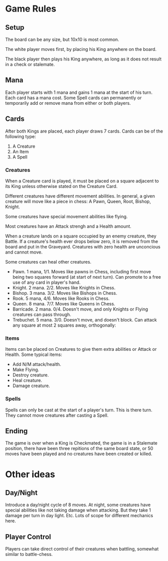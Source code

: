 # Game Rules

## Setup

The board can be any size, but 10x10 is most common.

The white player moves first, by placing his King anywhere on the board.

The black player then plays his King anywhere, as long as it does not result in a check or stalemate.

## Mana

Each player starts with 1 mana and gains 1 mana at the start of his turn. Each card has a mana cost. Some Spell cards can permanently or temporarily add or remove mana from either or both players.

## Cards

After both Kings are placed, each player draws 7 cards. Cards can be of the following type:

1. A Creature
1. An Item
1. A Spell

### Creatures

When a Creature card is played, it must be placed on a square adjacent to its King unless otherwise stated on the Creature Card.

Different creatures have different movement abilities. In general, a given creature will move like a piece in chess: A Pawn, Queen, Root, Bishop, Knight.

Some creatures have special movement abilities like flying.

Most creatures have an Attack strengh and a Health amount.

When a creature lands on a square occupied by an enemy creature, they Battle. If a creature's health ever drops below zero, it is removed from the board and put in the Graveyard. Creatures with zero health are unconcious and cannot move. 

Some creatures can heal other creatures.

* Pawn. 1 mana, 1/1. Moves like pawns in Chess, including first move being two squares forward (at start of next turn). Can promote to a free use of any card in player's hand.
* Knight. 2 mana. 2/2. Moves like Knights in Chess.
* Bishop. 3 mana. 3/2. Moves like Bishops in Chess.
* Rook. 5 mana, 4/6. Moves like Rooks in Chess.
* Queen. 8 mana. 7/7. Moves like Queens in Chess.
* Barricade. 2 mana. 0/4. Doesn't move, and only Knights or Flying creatures can pass through.
* Trebuchet. 5 mana. 3/0. Doesn't move, and doesn't block. Can attack any square at most 2 squares away, orthogonally:

### Items

Items can be placed on Creatures to give them extra abilities or Attack or Health. Some typical items:

* Add N/M attack/health.
* Make Flying.
* Destroy creature.
* Heal creature.
* Damage creature.

### Spells

Spells can only be cast at the start of a player's turn. This is there turn. They cannot move creatures after casting a Spell.

## Ending

The game is over when a King is Checkmated, the game is in a Stalemate position, there have been three repitions of the same board state, or 50 moves have been played and no creatures have been created or killed.

# Other ideas

## Day/Night

Introduce a day/night cycle of 8 moves. At night, some creatures have special abilities like not taking damage when attacking. But they take 1 damage per turn in day light. Etc. Lots of scope for different mechanics here.

## Player Control

Players can take direct control of their creatures when battling, somewhat similar to battle-chess.




